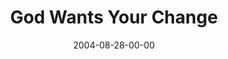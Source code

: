 ---
layout: message
category: message
series: "Life, The Universe and Everything"
title: "God Wants Your Change"
date: 2004-08-28-00-00
message_id: 156
audio: "http://s3.amazonaws.com/crossroads-media/media/legacy/mp3/LTUAE_03_08-28-04_Change.mp3"
audio-duration: "43:07"
explicit: "N"
---